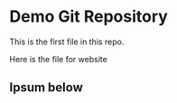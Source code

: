 # Demo Git Repository

This is the first file in this repo.

Here is the file for website
## Ipsum below



